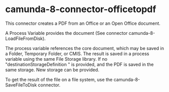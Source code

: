 # camunda-8-connector-officetopdf

This connector creates a PDF from an Office or an Open Office document.

A Process Variable provides the document (See connector camunda-8-LoadFileFromDisk).

The process variable references the core document, which may be saved in a Folder, Temporary Folder, or CMIS.
The result is saved in a process variable using the same File Storage library. If no "destinationStorageDefinition
" is provided, and the PDF is saved in the same storage. New storage can be provided.

To get the result of the file on a file system, use the camunda-8-SaveFileToDisk connector.

